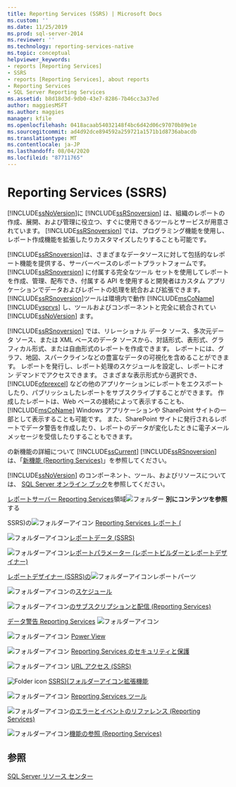 ```yaml
---
title: Reporting Services (SSRS) | Microsoft Docs
ms.custom: ''
ms.date: 11/25/2019
ms.prod: sql-server-2014
ms.reviewer: ''
ms.technology: reporting-services-native
ms.topic: conceptual
helpviewer_keywords:
- reports [Reporting Services]
- SSRS
- reports [Reporting Services], about reports
- Reporting Services
- SQL Server Reporting Services
ms.assetid: b8d18d3d-9db0-43e7-8286-7b46cc3a37ed
author: maggiesMSFT
ms.author: maggies
manager: kfile
ms.openlocfilehash: 0418acaab54032148f4bc6d42d06c97070b89e1e
ms.sourcegitcommit: ad4d92dce894592a259721a1571b1d8736abacdb
ms.translationtype: MT
ms.contentlocale: ja-JP
ms.lasthandoff: 08/04/2020
ms.locfileid: "87711765"
---
```

# <a name="reporting-services-ssrs"></a>Reporting Services (SSRS)
  [!INCLUDE[ssNoVersion](../includes/ssnoversion-md.md)]に [!INCLUDE[ssRSnoversion](../includes/ssrsnoversion-md.md)] は、組織のレポートの作成、展開、および管理に役立つ、すぐに使用できるツールとサービスが用意されています。 [!INCLUDE[ssRSnoversion](../includes/ssrsnoversion-md.md)] では、プログラミング機能を使用し、レポート作成機能を拡張したりカスタマイズしたりすることも可能です。

 [!INCLUDE[ssRSnoversion](../includes/ssrsnoversion-md.md)]は、さまざまなデータソースに対して包括的なレポート機能を提供する、サーバーベースのレポートプラットフォームです。 [!INCLUDE[ssRSnoversion](../includes/ssrsnoversion-md.md)] に付属する完全なツール セットを使用してレポートを作成、管理、配布でき、付属する API を使用すると開発者はカスタム アプリケーションでデータおよびレポートの処理を統合および拡張できます。 [!INCLUDE[ssRSnoversion](../includes/ssrsnoversion-md.md)]ツールは環境内で動作 [!INCLUDE[msCoName](../includes/msconame-md.md)] [!INCLUDE[vsprvs](../includes/vsprvs-md.md)] し、ツールおよびコンポーネントと完全に統合されてい [!INCLUDE[ssNoVersion](../includes/ssnoversion-md.md)] ます。

 [!INCLUDE[ssRSnoversion](../includes/ssrsnoversion-md.md)] では、リレーショナル データ ソース、多次元データ ソース、または XML ベースのデータ ソースから、対話形式、表形式、グラフィカル形式、または自由形式のレポートを作成できます。 レポートには、グラフ、地図、スパークラインなどの豊富なデータの可視化を含めることができます。 レポートを発行し、レポート処理のスケジュールを設定し、レポートにオン デマンドでアクセスできます。 さまざまな表示形式から選択でき、[!INCLUDE[ofprexcel](../includes/ofprexcel-md.md)] などの他のアプリケーションにレポートをエクスポートしたり、パブリッシュしたレポートをサブスクライブすることができます。 作成したレポートは、Web ベースの接続によって表示することも、[!INCLUDE[msCoName](../includes/msconame-md.md)] Windows アプリケーションや SharePoint サイトの一部として表示することも可能です。 また、SharePoint サイトに発行されるレポートでデータ警告を作成したり、レポートのデータが変化したときに電子メール メッセージを受信したりすることもできます。

 の新機能の詳細について [!INCLUDE[ssCurrent](../includes/sscurrent-md.md)] [!INCLUDE[ssRSnoversion](../includes/ssrsnoversion-md.md)] は、「[新機能 &#40;Reporting Services&#41;](../../2014/reporting-services/what-s-new-reporting-services.md)」を参照してください。

 [!INCLUDE[ssNoVersion](../includes/ssnoversion-md.md)] のコンポーネント、ツール、およびリソースについては、 [SQL Server オンライン ブック](../index.yml)を参照してください。

 [レポートサーバー Reporting Services](../../2014/reporting-services/reporting-services-report-server.md)領域![フォルダー](media/hlp-16folder.gif "フォルダー アイコン") **別にコンテンツを参照**する

 SSRS&#41;の![フォルダーアイコン](media/hlp-16folder.gif "フォルダー アイコン") [Reporting Services レポート &#40;](reports/reporting-services-reports-ssrs.md)

 ![フォルダーアイコン](media/hlp-16folder.gif "フォルダー アイコン")[レポートデータ &#40;SSRS&#41;](report-data/report-data-ssrs.md)

 ![フォルダーアイコン](media/hlp-16folder.gif "フォルダー アイコン")[レポートパラメーター &#40;レポートビルダーとレポートデザイナー&#41;](report-design/report-parameters-report-builder-and-report-designer.md)

 [レポートデザイナー &#40;SSRS&#41;の](report-design/report-parts-in-report-designer-ssrs.md)![フォルダーアイコン](media/hlp-16folder.gif "フォルダー アイコン")レポートパーツ

 ![フォルダーアイコン](media/hlp-16folder.gif "フォルダー アイコン")の[スケジュール](subscriptions/schedules.md)

 ![フォルダーアイコン](media/hlp-16folder.gif "フォルダー アイコン")[のサブスクリプションと配信 &#40;Reporting Services&#41;](subscriptions/subscriptions-and-delivery-reporting-services.md)

 [データ警告 Reporting Services](../ssms/agent/alerts.md) ![フォルダーアイコン](media/hlp-16folder.gif "フォルダー アイコン")

 ![フォルダーアイコン](media/hlp-16folder.gif "フォルダー アイコン") [Power View](https://office.microsoft.com/excel-help/power-view-explore-visualize-and-present-your-data-HA102835634.aspx)

 ![フォルダーアイコン](media/hlp-16folder.gif "フォルダー アイコン") [Reporting Services のセキュリティと保護](security/reporting-services-security-and-protection.md)

 ![フォルダーアイコン](media/hlp-16folder.gif "フォルダー アイコン") [URL アクセス &#40;SSRS&#41;](url-access-ssrs.md)

 ![Folder icon](media/hlp-16folder.gif "フォルダー アイコン") [SSRS&#41;&#40;フォルダーアイコン拡張機能](extensions-ssrs.md)

 ![フォルダーアイコン](media/hlp-16folder.gif "フォルダー アイコン") [Reporting Services ツール](tools/reporting-services-tools.md)

 ![フォルダーアイコン](media/hlp-16folder.gif "フォルダー アイコン")[のエラーとイベントのリファレンス &#40;Reporting Services&#41;](troubleshooting/errors-and-events-reference-reporting-services.md)

 ![フォルダーアイコン](media/hlp-16folder.gif "フォルダー アイコン")[機能の参照 &#40;Reporting Services&#41;](feature-reference-reporting-services.md)

## <a name="see-also"></a>参照
 [SQL Server リソース センター](https://go.microsoft.com/fwlink/?linkID=219676)


